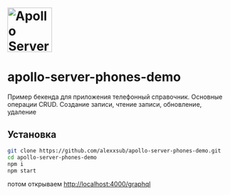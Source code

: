 # <a href='https://www.apollographql.com/'><img src='https://user-images.githubusercontent.com/841294/53402609-b97a2180-39ba-11e9-8100-812bab86357c.png' height='100' alt='Apollo Server'></a>

# apollo-server-phones-demo

Пример бекенда для приложения телефонный справочник.
Основные операции CRUD. Создание записи, чтение записи, обновление, удаление

## Установка

```sh
git clone https://github.com/alexxsub/apollo-server-phones-demo.git
cd apollo-server-phones-demo
npm i
npm start
```
потом открываем [http://localhost:4000/graphql](http://localhost:4000/graphql)
